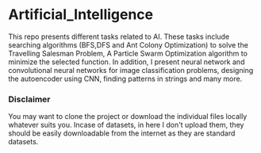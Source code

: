 # Artificial_Intelligence
This repo presents different tasks related to AI. These tasks include searching algorithms (BFS,DFS and Ant Colony Optimization) to solve the Travelling Salesman Problem, A Particle Swarm Optimization algorithm to minimize the selected function. In addition, I present neural network and convolutional neural networks for image classification problems, designing the autoencoder using CNN, finding patterns in strings and many more.

### Disclaimer
You may want to clone the project or download the individual files locally whatever suits you. Incase of datasets, in here I don't upload them, they should be easily downloadable from the internet as they are standard datasets.
